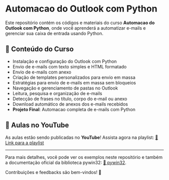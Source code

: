 # Automacao do Outlook com Python

Este repositório contém os códigos e materiais do curso **Automacao do Outlook com Python**, onde você aprenderá a automatizar e-mails e gerenciar sua caixa de entrada usando Python.

## 📌 Conteúdo do Curso

- Instalação e configuração do Outlook com Python
- Envio de e-mails com texto simples e HTML formatado
- Envio de e-mails com anexo
- Criação de templates personalizados para envio em massa
- Estratégias para envio de e-mails em massa sem bloqueios
- Navegação e gerenciamento de pastas no Outlook
- Leitura, pesquisa e organização de e-mails
- Detecção de frases no título, corpo do e-mail ou anexo
- Download automático de anexos dos e-mails recebidos
- **Projeto Final**: Automacao completa de e-mails com Python

## 🎥 Aulas no YouTube

As aulas estão sendo publicadas no **YouTube**! Assista agora na playlist: [🔗 Link para a playlist](https://www.youtube.com/playlist?list=PLOvouPKyYcDiTjrPBlYBmriWfG480LWHk)

---

Para mais detalhes, você pode ver os exemplos neste repositório e também a documentação oficial da biblioteca pywin32: [🔗 pywin32](https://pypi.org/project/pywin32/). 

Contribuições e feedbacks são bem-vindos! 🚀

